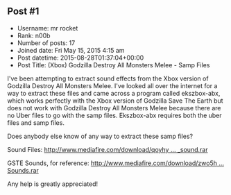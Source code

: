 ## Post #1
- Username: mr rocket
- Rank: n00b
- Number of posts: 17
- Joined date: Fri May 15, 2015 4:15 am
- Post datetime: 2015-08-28T01:37:04+00:00
- Post Title: (Xbox) Godzilla Destroy All Monsters Melee - Samp Files

I've been attempting to extract sound effects from the Xbox version of Godzilla Destroy All Monsters Melee. I've looked all over the internet for a way to extract these files and came across a program called ekszbox-abx, which works perfectly with the Xbox version of Godzilla Save The Earth but does not work with Godzilla Destroy All Monsters Melee because there are no Uber files to go with the samp files. Ekszbox-abx requires both the uber files and samp files.

Does anybody else know of any way to extract these samp files?

Sound Files: [http://www.mediafire.com/download/qoyhy ... _sound.rar](http://www.mediafire.com/download/qoyhyds9qph4yp4/godzilla_sound.rar)

GSTE Sounds, for reference: [http://www.mediafire.com/download/zwo5h ... Sounds.rar](http://www.mediafire.com/download/zwo5h7uz7i5uaem/GSTESounds.rar)

Any help is greatly appreciated!
